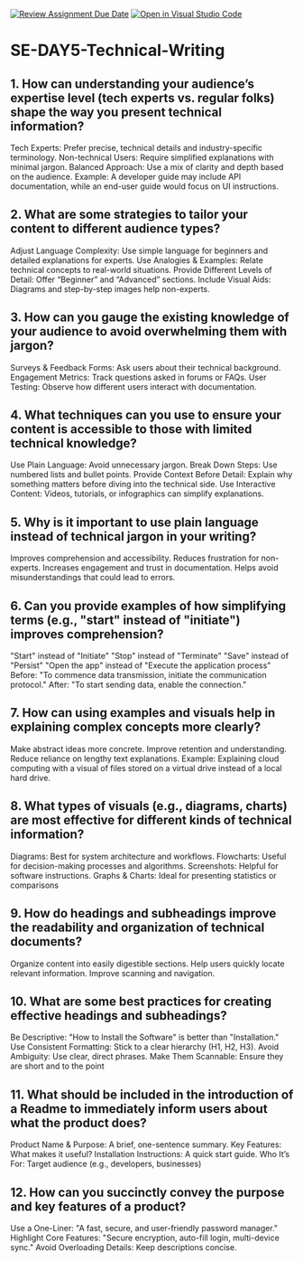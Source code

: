 [![Review Assignment Due Date](https://classroom.github.com/assets/deadline-readme-button-22041afd0340ce965d47ae6ef1cefeee28c7c493a6346c4f15d667ab976d596c.svg)](https://classroom.github.com/a/zsAR-pyY)
[![Open in Visual Studio Code](https://classroom.github.com/assets/open-in-vscode-2e0aaae1b6195c2367325f4f02e2d04e9abb55f0b24a779b69b11b9e10269abc.svg)](https://classroom.github.com/online_ide?assignment_repo_id=18517659&assignment_repo_type=AssignmentRepo)
# SE-DAY5-Technical-Writing
## 1. How can understanding your audience’s expertise level (tech experts vs. regular folks) shape the way you present technical information?
Tech Experts: Prefer precise, technical details and industry-specific terminology.
Non-technical Users: Require simplified explanations with minimal jargon.
Balanced Approach: Use a mix of clarity and depth based on the audience.
Example: A developer guide may include API documentation, while an end-user guide would focus on UI instructions.

## 2. What are some strategies to tailor your content to different audience types?
Adjust Language Complexity: Use simple language for beginners and detailed explanations for experts.
Use Analogies & Examples: Relate technical concepts to real-world situations.
Provide Different Levels of Detail: Offer “Beginner” and “Advanced” sections.
Include Visual Aids: Diagrams and step-by-step images help non-experts.

## 3. How can you gauge the existing knowledge of your audience to avoid overwhelming them with jargon?
Surveys & Feedback Forms: Ask users about their technical background.
Engagement Metrics: Track questions asked in forums or FAQs.
User Testing: Observe how different users interact with documentation.

## 4. What techniques can you use to ensure your content is accessible to those with limited technical knowledge?
Use Plain Language: Avoid unnecessary jargon.
Break Down Steps: Use numbered lists and bullet points.
Provide Context Before Detail: Explain why something matters before diving into the technical side.
Use Interactive Content: Videos, tutorials, or infographics can simplify explanations.

## 5. Why is it important to use plain language instead of technical jargon in your writing?
Improves comprehension and accessibility.
Reduces frustration for non-experts.
Increases engagement and trust in documentation.
Helps avoid misunderstandings that could lead to errors.

## 6. Can you provide examples of how simplifying terms (e.g., "start" instead of "initiate") improves comprehension?
"Start" instead of "Initiate"
"Stop" instead of "Terminate"
"Save" instead of "Persist"
"Open the app" instead of "Execute the application process"
Before: "To commence data transmission, initiate the communication protocol."
After: "To start sending data, enable the connection."

## 7. How can using examples and visuals help in explaining complex concepts more clearly?
Make abstract ideas more concrete.
Improve retention and understanding.
Reduce reliance on lengthy text explanations.
Example: Explaining cloud computing with a visual of files stored on a virtual drive instead of a local hard drive.

## 8. What types of visuals (e.g., diagrams, charts) are most effective for different kinds of technical information?
Diagrams: Best for system architecture and workflows.
Flowcharts: Useful for decision-making processes and algorithms.
Screenshots: Helpful for software instructions.
Graphs & Charts: Ideal for presenting statistics or comparisons

## 9. How do headings and subheadings improve the readability and organization of technical documents?
Organize content into easily digestible sections.
Help users quickly locate relevant information.
Improve scanning and navigation.

## 10. What are some best practices for creating effective headings and subheadings?
Be Descriptive: "How to Install the Software" is better than "Installation."
Use Consistent Formatting: Stick to a clear hierarchy (H1, H2, H3).
Avoid Ambiguity: Use clear, direct phrases.
Make Them Scannable: Ensure they are short and to the point

## 11. What should be included in the introduction of a Readme to immediately inform users about what the product does?
Product Name & Purpose: A brief, one-sentence summary.
Key Features: What makes it useful?
Installation Instructions: A quick start guide.
Who It’s For: Target audience (e.g., developers, businesses)

## 12. How can you succinctly convey the purpose and key features of a product?
Use a One-Liner: "A fast, secure, and user-friendly password manager."
Highlight Core Features: "Secure encryption, auto-fill login, multi-device sync."
Avoid Overloading Details: Keep descriptions concise.

